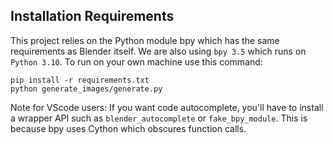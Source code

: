 ## Installation Requirements

This project relies on the Python module bpy which has the same requirements
as Blender itself. We are also using `bpy 3.5` which runs on `Python 3.10`.
To run on your own machine use this command:

```
pip install -r requirements.txt
python generate_images/generate.py
```

Note for VScode users: If you want code autocomplete, you'll have to install
a wrapper API such as `blender_autocomplete` or `fake_bpy_module`. This is
because bpy uses Cython which obscures function calls.